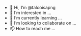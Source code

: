 - 👋 Hi, I’m @talcoisapng
- 👀 I’m interested in ...
- 🌱 I’m currently learning ...
- 💞️ I’m looking to collaborate on ...
- 📫 How to reach me ...

<!---
talcoisapng/talcoisapng is a ✨ special ✨ repository because its `README.md` (this file) appears on your GitHub profile.
You can click the Preview link to take a look at your changes.
--->
